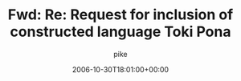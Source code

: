---
title: 'Fwd: Re: Request for inclusion of constructed language Toki Pona'
posts: 1
hash: 't570'
author: 'pike'
date: 2006-10-30T18:01:00+00:00
sources:
  - http://forums.tokipona.org/viewtopic.php%3Ft=570.html
---